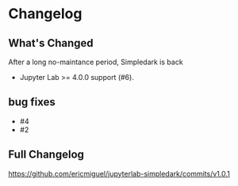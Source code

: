 # Changelog

<!-- <START NEW CHANGELOG ENTRY> -->

## What's Changed

After a long no-maintance period, Simpledark is back

- Jupyter Lab >= 4.0.0 support (#6).

## bug fixes

- #4
- #2

## Full Changelog

https://github.com/ericmiguel/jupyterlab-simpledark/commits/v1.0.1

<!-- <END NEW CHANGELOG ENTRY> -->
